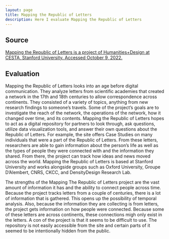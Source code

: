 ```yaml
---
layout: page
title: Mapping the Republic of Letters
description: Here I evaluate Mapping the Republic of Letters
---
```

## Source

[Mapping the Republic of Letters is a project of Humanities+Design at CESTA, Stanford University.  Accessed October 9, 2022.](http://republicofletters.stanford.edu/index.html)

## Evaluation

Mapping the Republic of Letters looks into an age before digital communication. They analyze letters from scientific academies that created a network in the 17th and 18th centuries to allow correspondence across continents. They consisted of a variety of topics, anything from new research findings to someone’s travels. Some of the project’s goals are to investigate the reach of the network, the operations of the network, how it changed over time, and its contents. Mapping the Republic of Letters hopes to act as a digital repository for partners to look through, ask questions, utilize data visualization tools, and answer their own questions about the Republic of Letters. For example, the site offers Case Studies on many individuals that were a part of the Republic of Letters. From these letters, researchers are able to gain information about the person’s life as well as the types of people they were connected with and the information they shared. From there, the project can track how ideas and news moved across the world. Mapping the Republic of Letters is based at Stanford University and works alongside groups such as Oxford University, Groupe D’Alembert, CNRS, CKCC, and DensityDesign Research Lab.

The strengths of the Mapping The Republic of Letters project are the vast amount of information it has and the ability to connect people across time. Because the project tracks letters from a couple of centuries, there is a lot of information that is gathered. This opens up the possibility of temporal analysis. Also, because the information they are collecting is from letters, the project gets information on how people were connected. Because some of these letters are across continents, these connections migh only exist in the letters. A con of the project is that it seems to be difficult to use. The repository is not easily accessible from the site and certain parts of it seemed to be intentionally hidden from the public.
